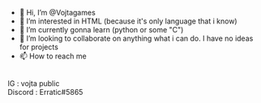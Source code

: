 - 👋 Hi, I’m @Vojtagames
- 👀 I’m interested in HTML (because it's only language that i know)
- 🌱 I’m currently gonna learn (python or some "C") 
- 💞️ I’m looking to collaborate on anything what i can do. I have no ideas for projects
- 📫 How to reach me 
<br>
IG : vojta public
<br>
                        Discord : Erratic#5865

<!---
Vojtagames/Vojtagames is a ✨ special ✨ repository because its `README.md` (this file) appears on your GitHub profile.
You can click the Preview link to take a look at your changes.
--->
